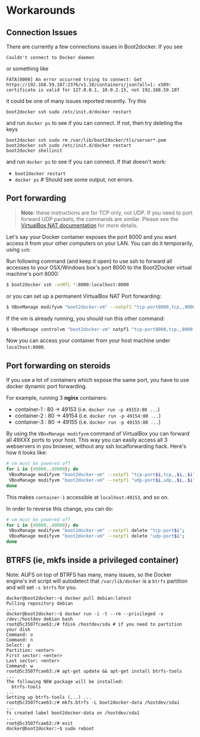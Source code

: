 Workarounds
===========

## Connection Issues

There are currently a few connections issues in Boot2docker. If you see

    Couldn't connect to Docker daemon

or something like

    FATA[0000] An error occurred trying to connect: Get https://192.168.59.107:2376/v1.18/containers/json?all=1: x509: certificate is valid for 127.0.0.1, 10.0.2.15, not 192.168.59.107


it could be one of many issues reported recently.  Try this


    boot2docker ssh sudo /etc/init.d/docker restart


and run `docker ps` to see if you can connect. If not, then try deleting the keys


    boot2docker ssh sudo rm /var/lib/boot2docker/tls/server*.pem
    boot2docker ssh sudo /etc/init.d/docker restart
    boot2docker shellinit

and run `docker ps` to see if you can connect. If that doesn't work:

- `boot2docker restart`
- `docker ps` # Should see some output, not errors.




## Port forwarding

> **Note**: these instructions are for TCP only, not UDP. If you need to port forward
> UDP packets, the commands are similar. Please see the [VirtualBox
> NAT documentation](https://www.virtualbox.org/manual/ch06.html#network_nat)
> for more details.

Let's say your Docker container exposes the port 8000 and you want access it from
your other computers on your LAN. You can do it temporarily, using `ssh`:

Run following command (and keep it open) to use ssh to forward all accesses
to your OSX/Windows box's port 8000 to the Boot2Docker virtual machine's port
8000:

```sh
$ boot2docker ssh -vnNTL *:8000:localhost:8000
```

or you can set up a permanent VirtualBox NAT Port forwarding:

```sh
$ VBoxManage modifyvm "boot2docker-vm" --natpf1 "tcp-port8000,tcp,,8000,,8000";
```

If the vm is already running, you should run this other command:

```sh
$ VBoxManage controlvm "boot2docker-vm" natpf1 "tcp-port8000,tcp,,8000,,8000";
```

Now you can access your container from your host machine under `localhost:8000`.

## Port forwarding on steroids

If you use a lot of containers which expose the same port, you have to use docker dynamic port forwarding.

For example, running 3 **nginx** containers:

 - container-1 : 80 -> 49153 (i.e. `docker run -p 49153:80 ...`)
 - container-2 : 80 -> 49154 (i.e. `docker run -p 49154:80 ...`)
 - container-3 : 80 -> 49155 (i.e. `docker run -p 49155:80 ...`)

By using the `VBoxManage modifyvm` command of VirtualBox you can forward all 49XXX ports to your host. This way you can easily access all 3 webservers in you browser, without any ssh localforwarding hack. Here's how it looks like:

``` sh
# vm must be powered off
for i in {49000..49900}; do
 VBoxManage modifyvm "boot2docker-vm" --natpf1 "tcp-port$i,tcp,,$i,,$i";
 VBoxManage modifyvm "boot2docker-vm" --natpf1 "udp-port$i,udp,,$i,,$i";
done
```

This makes `container-1` accessible at `localhost:49153`, and so on.

In order to reverse this change, you can do:

``` sh
# vm must be powered off
for i in {49000..49900}; do
 VBoxManage modifyvm "boot2docker-vm" --natpf1 delete "tcp-port$i";
 VBoxManage modifyvm "boot2docker-vm" --natpf1 delete "udp-port$i";
done
```

## BTRFS (ie, mkfs inside a privileged container)

Note: AUFS on top of BTRFS has many, many issues, so the Docker engine's init script
will autodetect that `/var/lib/docker` is a `btrfs` partition and will set `-s btrfs`
for you.

```console
docker@boot2docker:~$ docker pull debian:latest
Pulling repository debian
...
docker@boot2docker:~$ docker run -i -t --rm --privileged -v /dev:/hostdev debian bash
root@5c3507fcae63:/# fdisk /hostdev/sda # if you need to partition your disk
Command: o
Command: n
Select: p
Partition: <enter>
First sector: <enter>
Last sector: <enter>
Command: w
root@5c3507fcae63:/# apt-get update && apt-get install btrfs-tools
...
The following NEW package will be installed:
  btrfs-tools
...
Setting up btrfs-tools (...) ...
root@5c3507fcae63:/# mkfs.btrfs -L boot2docker-data /hostdev/sda1
...
fs created label boot2docker-data on /hostdev/sda1
...
root@5c3507fcae63:/# exit
docker@boot2docker:~$ sudo reboot
```

